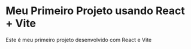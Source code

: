 # Meu Primeiro Projeto usando React + Vite

Este é meu primeiro projeto desenvolvido com React e Vite
